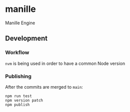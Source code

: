 # manille

Manille Engine

## Development

### Workflow

`nvm` is being used in order to have a common Node version

### Publishing

After the commits are merged to `main`:

```
npm run test
npm version patch
npm publish
```
